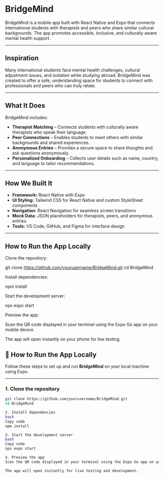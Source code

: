 # BridgeMind

BridgeMind is a mobile app built with React Native and Expo that connects international students with therapists and peers who share similar cultural backgrounds. The app promotes accessible, inclusive, and culturally aware mental health support.

---

## Inspiration
Many international students face mental health challenges, cultural adjustment issues, and isolation while studying abroad. BridgeMind was created to offer a safe, understanding space for students to connect with professionals and peers who can truly relate.

---

## What It Does
BridgeMind includes:
- **Therapist Matching** – Connects students with culturally aware therapists who speak their language.  
- **Peer Connections** – Enables students to meet others with similar backgrounds and shared experiences.  
- **Anonymous Entries** – Provides a secure space to share thoughts and ask questions anonymously.  
- **Personalized Onboarding** – Collects user details such as name, country, and language to tailor recommendations.  

---

## How We Built It
- **Framework:** React Native with Expo  
- **UI Styling:** Tailwind CSS for React Native and custom StyleSheet components  
- **Navigation:** React Navigation for seamless screen transitions  
- **Mock Data:** JSON placeholders for therapists, peers, and anonymous entries  
- **Tools:** VS Code, GitHub, and Figma for interface design  

---

## How to Run the App Locally

Clone the repository:

git clone https://github.com/yourusername/BridgeMind.git
cd BridgeMind


Install dependencies:

npm install


Start the development server:

npx expo start


Preview the app:

Scan the QR code displayed in your terminal using the Expo Go app on your mobile device.

The app will open instantly on your phone for live testing.

## 🧠 How to Run the App Locally

Follow these steps to set up and run **BridgeMind** on your local machine using Expo.

---

### 1. Clone the repository
```bash
git clone https://github.com/yourusername/BridgeMind.git
cd BridgeMind

2. Install dependencies
bash
Copy code
npm install

3. Start the development server
bash
Copy code
npx expo start

4. Preview the app
Scan the QR code displayed in your terminal using the Expo Go app on your mobile device.

The app will open instantly for live testing and development.
